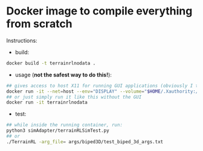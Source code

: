 # Docker image to compile everything from scratch

Instructions:
  - build:
```bash
docker build -t terrainrlnodata .
```
  - usage (**not the safest way to do this!**):
```bash
## gives access to host X11 for running GUI applications (obviously I trust the application, but you might not)
docker run -it --net=host --env="DISPLAY" --volume="$HOME/.Xauthority:/root/.Xauthority:rw" terrainrlnodata
## or just simply run it like this without the GUI
docker run -it terrainrlnodata
```
  - test:
```bash
## while inside the running container, run:
python3 simAdapter/terrainRLSimTest.py
## or
./TerrainRL -arg_file= args/biped3D/test_biped_3d_args.txt
```